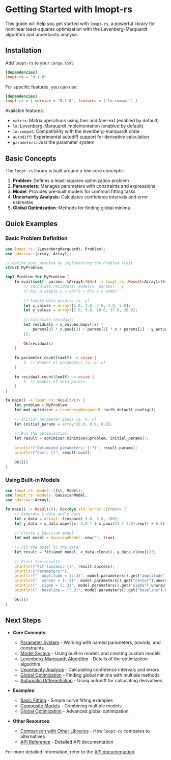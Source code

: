 # Getting Started with lmopt-rs

This guide will help you get started with `lmopt-rs`, a powerful library for nonlinear least-squares optimization with the Levenberg-Marquardt algorithm and uncertainty analysis.

## Installation

Add `lmopt-rs` to your `Cargo.toml`:

```toml
[dependencies]
lmopt-rs = "0.1.0"
```

For specific features, you can use:

```toml
[dependencies]
lmopt-rs = { version = "0.1.0", features = ["lm-compat"] }
```

Available features:
- `matrix`: Matrix operations using faer and faer-ext (enabled by default)
- `lm`: Levenberg-Marquardt implementation (enabled by default)
- `lm-compat`: Compatibility with the levenberg-marquardt crate
- `autodiff`: Experimental autodiff support for derivative calculation
- `parameters`: Just the parameter system

## Basic Concepts

The `lmopt-rs` library is built around a few core concepts:

1. **Problem**: Defines a least-squares optimization problem
2. **Parameters**: Manages parameters with constraints and expressions
3. **Model**: Provides pre-built models for common fitting tasks
4. **Uncertainty Analysis**: Calculates confidence intervals and error estimates
5. **Global Optimization**: Methods for finding global minima

## Quick Examples

### Basic Problem Definition

```rust
use lmopt_rs::{LevenbergMarquardt, Problem};
use ndarray::{array, Array1};

// Define your problem by implementing the Problem trait
struct MyProblem;

impl Problem for MyProblem {
    fn eval(&self, params: &Array1<f64>) -> lmopt_rs::Result<Array1<f64>> {
        // Calculate residuals: model(x, params) - y
        // For a simple y = a*x^2 + b*x + c model
        
        // Sample data points: (x, y)
        let x_values = array![1.0, 2.0, 3.0, 4.0, 5.0];
        let y_values = array![2.0, 5.0, 10.0, 17.0, 26.0];
        
        // Calculate residuals
        let residuals = x_values.mapv(|x| {
            params[0] * x.powi(2) + params[1] * x + params[2] - y_actual(x)
        });
        
        Ok(residuals)
    }
    
    fn parameter_count(&self) -> usize {
        3  // Number of parameters (a, b, c)
    }
    
    fn residual_count(&self) -> usize {
        5  // Number of data points
    }
}

fn main() -> lmopt_rs::Result<()> {
    let problem = MyProblem;
    let mut optimizer = LevenbergMarquardt::with_default_config();
    
    // Initial parameter guess [a, b, c]
    let initial_params = array![0.0, 0.0, 0.0];
    
    // Run the optimization
    let result = optimizer.minimize(&problem, initial_params)?;
    
    println!("Optimized parameters: {:?}", result.params);
    println!("Cost: {}", result.cost);
    
    Ok(())
}
```

### Using Built-in Models

```rust
use lmopt_rs::model::{fit, Model};
use lmopt_rs::models::GaussianModel;
use ndarray::Array1;

fn main() -> Result<(), Box<dyn std::error::Error>> {
    // Generate x data and y data
    let x_data = Array1::linspace(-5.0, 5.0, 100);
    let y_data = x_data.mapv(|x| 3.0 * (-x.powi(2) / 2.0).exp() + 0.5);
    
    // Create a Gaussian model
    let mut model = GaussianModel::new("", true);
    
    // Fit the model to the data
    let result = fit(&mut model, x_data.clone(), y_data.clone())?;
    
    // Print the results
    println!("Fit success: {}", result.success);
    println!("Parameters:");
    println!("  amplitude = {:.3}", model.parameters().get("amplitude").unwrap().value());
    println!("  center = {:.3}", model.parameters().get("center").unwrap().value());
    println!("  sigma = {:.3}", model.parameters().get("sigma").unwrap().value());
    println!("  baseline = {:.3}", model.parameters().get("baseline").unwrap().value());
    
    Ok(())
}
```

## Next Steps

- **Core Concepts**:
  - [Parameter System](./concepts/parameters.md) - Working with named parameters, bounds, and constraints
  - [Model System](./concepts/models.md) - Using built-in models and creating custom models
  - [Levenberg-Marquardt Algorithm](./concepts/lm_algorithm.md) - Details of the optimization algorithm
  - [Uncertainty Analysis](./concepts/uncertainty.md) - Calculating confidence intervals and errors
  - [Global Optimization](./concepts/global_optimization.md) - Finding global minima with multiple methods
  - [Automatic Differentiation](./concepts/autodiff.md) - Using autodiff for calculating derivatives

- **Examples**:
  - [Basic Fitting](./examples/basic_fitting.md) - Simple curve fitting examples
  - [Composite Models](./examples/composite_models.md) - Combining multiple models
  - [Global Optimization](./examples/global_optimization.md) - Advanced global optimization

- **Other Resources**:
  - [Comparison with Other Libraries](../comparison.md) - How `lmopt-rs` compares to alternatives
  - [API Reference](https://docs.rs/lmopt-rs) - Detailed API documentation

For more detailed information, refer to the [API documentation](https://docs.rs/lmopt-rs).